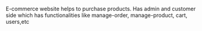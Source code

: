 E-commerce website helps to purchase products. Has admin and customer side which
has functionalities like manage-order, manage-product, cart, users,etc
